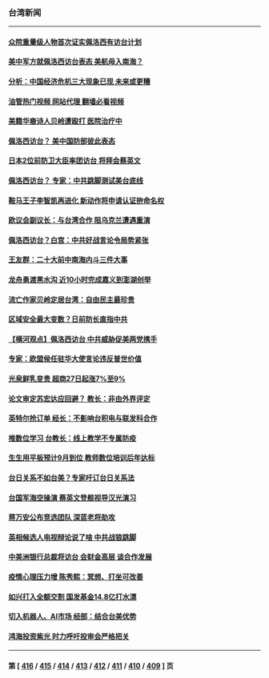 ### 台湾新闻
---
#### [众院重量级人物首次证实佩洛西有访台计划](../../pages/ncid1349361/n13790372.md?07280845) 
#### [美中军方就佩洛西访台表态 美航母入南海？](../../pages/ncid1349361/n13790275.md?07280845) 
#### [分析：中国经济危机三大现象已现 未来或更糟](../../pages/ncid1349361/n13789046.md?07280845) 
#### [油管热门视频 网站代理 翻墙必看视频](http://209.222.30.114:81/youtube.html?07280845)
#### [美籍华裔诗人贝岭遭殴打 医院治疗中](../../pages/ncid1349361/n13790267.md?07280845) 
#### [佩洛西访台？ 美中国防部彼此表态](../../pages/ncid1349361/n13790021.md?07280845) 
#### [日本2位前防卫大臣率团访台 将拜会蔡英文](../../pages/ncid1349361/n13789838.md?07280845) 
#### [佩洛西访台？ 专家：中共跳脚测试美台底线](../../pages/ncid1349361/n13789793.md?07280845) 
#### [鞍马王子李智凯再进化 新动作将申请认证拚命名权](../../pages/ncid1349361/n13789708.md?07280845) 
#### [欧议会副议长：与台湾合作 阻乌克兰遭遇重演](../../pages/ncid1349361/n13789753.md?07280845) 
#### [佩洛西访台？白宫：中共好战言论令局势紧张](../../pages/ncid1349361/n13789687.md?07280845) 
#### [王友群：二十大前中南海内斗三件大事](../../pages/ncid1349361/n13789729.md?07280845) 
#### [龙舟勇渡黑水沟 近10小时完成嘉义到澎湖创举](../../pages/ncid1349361/n13789725.md?07280845) 
#### [流亡作家贝岭定居台湾：自由民主最珍贵](../../pages/ncid1349361/n13788648.md?07280845) 
#### [区域安全最大变数？日前防长直指中共](../../pages/ncid1349361/n13789183.md?07280845) 
#### [【横河观点】佩洛西访台 中共威胁促美两党携手](../../pages/ncid1349361/n13789610.md?07280845) 
#### [专家：欧盟侯任驻华大使言论违反普世价值](../../pages/ncid1349361/n13789381.md?07280845) 
#### [光泉鲜乳变贵 超商27日起涨7%至9%](../../pages/ncid1349361/n13789488.md?07280845) 
#### [论文审定苏宏达应回避？ 教长：非由外界评定](../../pages/ncid1349361/n13789456.md?07280845) 
#### [英特尔抢订单 经长：不影响台积电与联发科合作](../../pages/ncid1349361/n13789453.md?07280845) 
#### [推数位学习 台教长：线上教学不专属防疫](../../pages/ncid1349361/n13789491.md?07280845) 
#### [生生用平板预计9月到位 教师数位培训后年达标](../../pages/ncid1349361/n13789466.md?07280845) 
#### [台日关系不如台美？专家吁订台日关系法](../../pages/ncid1349361/n13789465.md?07280845) 
#### [台国军海空操演 蔡英文登舰视导汉光演习](../../pages/ncid1349361/n13789460.md?07280845) 
#### [蒋万安公布竞选团队 深蓝老将助攻](../../pages/ncid1349361/n13789458.md?07280845) 
#### [英相候选人电视辩论说了啥 中共战狼跳脚](../../pages/ncid1349361/n13789383.md?07280845) 
#### [中美洲银行总裁将访台 会财金高层 谈合作发展](../../pages/ncid1349361/n13789402.md?07280845) 
#### [疫情心理压力增 陈秀熙：冥想、打坐可改善](../../pages/ncid1349361/n13789440.md?07280845) 
#### [如兴打入全额交割 国发基金14.8亿打水漂](../../pages/ncid1349361/n13789437.md?07280845) 
#### [切入机器人、AI市场 经部：结合台美优势](../../pages/ncid1349361/n13789394.md?07280845) 
#### [鸿海投资紫光 时力呼吁投审会严格把关](../../pages/ncid1349361/n13789397.md?07280845) 

---
#### 第 [ [416](./416.md?07280845) / [415](./415.md?07280845) / [414](./414.md?07280845) / [413](./413.md?07280845) / [412](./412.md?07280845) / [411](./411.md?07280845) / [410](./410.md?07280845) / [409](./409.md?07280845) ] 页

